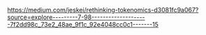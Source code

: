 https://medium.com/jeskei/rethinking-tokenomics-d3081fc9a067?source=explore---------7-98--------------------7f2dd98c_73e2_48ae_9f1c_92e4048cc0c1-------15
